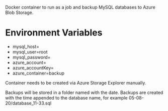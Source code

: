 Docker container to run as a job and backup MySQL databases to Azure Blob Storage.

# Environment Variables

- mysql_host=
- mysql_user=root
- mysql_password=
- azure_account=<myaccount>
- azure_accountKey=
- azure_container=backup

Container needs to be created via Azure Storage Explorer manually.

Backups will be stored in a folder named with the date. Backups are created with the time appended to the database name, for example 05-08-20/database_11-33.sql
